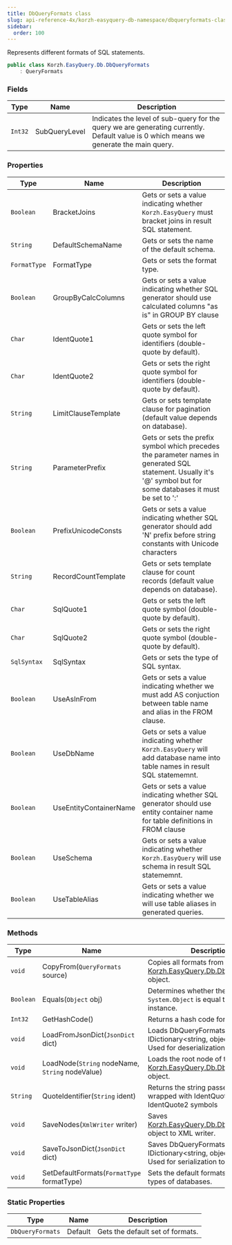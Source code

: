 ```yaml
---
title: DbQueryFormats class
slug: api-reference-4x/korzh-easyquery-db-namespace/dbqueryformats-class
sidebar:
  order: 100
---
```


Represents different formats of SQL statements.
```csharp
public class Korzh.EasyQuery.Db.DbQueryFormats
    : QueryFormats

```

### Fields

| Type | Name | Description | 
| --- | --- | --- | 
| `Int32` | SubQueryLevel | Indicates the level of sub-query for the query we are generating currently.  Default value is 0 which means we generate the main query. | 


### Properties

| Type | Name | Description | 
| --- | --- | --- | 
| `Boolean` | BracketJoins | Gets or sets a value indicating whether `Korzh.EasyQuery` must bracket joins in result SQL statement. | 
| `String` | DefaultSchemaName | Gets or sets the name of the default schema. | 
| `FormatType` | FormatType | Gets or sets the format type. | 
| `Boolean` | GroupByCalcColumns | Gets or sets a value indicating whether SQL generator should use calculated columns "as is" in GROUP BY clause | 
| `Char` | IdentQuote1 | Gets or sets the left quote symbol for identifiers (double-quote by default). | 
| `Char` | IdentQuote2 | Gets or sets the right quote symbol for identifiers (double-quote by default). | 
| `String` | LimitClauseTemplate | Gets or sets template clause for pagination (default value depends on database). | 
| `String` | ParameterPrefix | Gets or sets the prefix symbol which precedes the parameter names in generated SQL statement.  Usually it's '@' symbol but for some databases it must be set to ':' | 
| `Boolean` | PrefixUnicodeConsts | Gets or sets a value indicating whether SQL generator should add 'N' prefix before string constants with Unicode characters | 
| `String` | RecordCountTemplate | Gets or sets template clause for count records (default value depends on database). | 
| `Char` | SqlQuote1 | Gets or sets the left quote symbol (double-quote by default). | 
| `Char` | SqlQuote2 | Gets or sets the right quote symbol (double-quote by default). | 
| `SqlSyntax` | SqlSyntax | Gets or sets the type of SQL syntax. | 
| `Boolean` | UseAsInFrom | Gets or sets a value indicating whether we must add AS conjuction between table name and alias in the FROM clause. | 
| `Boolean` | UseDbName | Gets or sets a value indicating whether `Korzh.EasyQuery` will add database name into table names in result SQL statememnt. | 
| `Boolean` | UseEntityContainerName | Gets or sets a value indicating whether SQL generator should use entity container name for table definitions in FROM clause | 
| `Boolean` | UseSchema | Gets or sets a value indicating whether `Korzh.EasyQuery` will use schema in result SQL statememnt. | 
| `Boolean` | UseTableAlias | Gets or sets a value indicating whether we will use table aliases in generated queries. | 


### Methods

| Type | Name | Description | 
| --- | --- | --- | 
| `void` | CopyFrom(`QueryFormats` source) | Copies all formats from some [Korzh.EasyQuery.Db.DbQueryFormats](///easyquery/docs/api-reference-4x/korzh-easyquery-db-namespace/dbqueryformats-class) object. | 
| `Boolean` | Equals(`Object` obj) | Determines whether the specified `System.Object` is equal to this instance. | 
| `Int32` | GetHashCode() | Returns a hash code for this instance. | 
| `void` | LoadFromJsonDict(`JsonDict` dict) | Loads DbQueryFormats from the IDictionary&lt;string, object&gt; object.  Used for deserialization from JSON | 
| `void` | LoadNode(`String` nodeName, `String` nodeValue) | Loads the root node of the [Korzh.EasyQuery.Db.DbQueryFormats](///easyquery/docs/api-reference-4x/korzh-easyquery-db-namespace/dbqueryformats-class) object. | 
| `String` | QuoteIdentifier(`String` ident) | Returns the string passed in paraters wrapped with IdentQuote1 and IdentQuote2 symbols | 
| `void` | SaveNodes(`XmlWriter` writer) | Saves [Korzh.EasyQuery.Db.DbQueryFormats](///easyquery/docs/api-reference-4x/korzh-easyquery-db-namespace/dbqueryformats-class) object to XML writer. | 
| `void` | SaveToJsonDict(`JsonDict` dict) | Saves DbQueryFormats to IDictionary&lt;string, object&gt; object.  Used for serialization to JSON | 
| `void` | SetDefaultFormats(`FormatType` formatType) | Sets the default formats for different types of databases. | 


### Static Properties

| Type | Name | Description | 
| --- | --- | --- | 
| `DbQueryFormats` | Default | Gets the default set of formats. |
